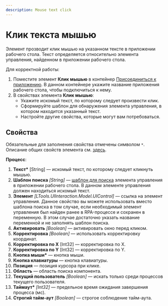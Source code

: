 ```yaml
---
description: Mouse text click
---
```



# Клик текста мышью

Элемент прозводит клик мышью на указанном тексте в приложении рабочего стола. Текст определяется относительно элемента управления, найденном в приложении рабочего стола. 

Для корректной работы:
1. Поместите элемент **Клик мышью** в контейнер [Присоединиться к приложению](https://docs.primo-rpa.ru/primo-rpa/g_elements/el_basic/els_desktop/el_desktop_attach). В данном контейнере укажите название приложения рабочего стола, чтобы подключиться к нему.
1. В свойствах элемента **Клик мышью**:
   * Укажите искомый текст, по которому следует произвести клик.
   * Сформируйте шаблон для обнаружения элемента управления, в котором находится указанный текст.
   * Настройте другие свойства, которые могут вам потребоваться.


## Свойства
Обязательные для заполнения свойства отмечены символом `*`. Описание общих свойств элемента см. [здесь](https://docs.primo-rpa.ru/primo-rpa/primo-studio/process/elements#svoistva-elementa).

**Процесс**:

1. **Текст\*** [String] — искомый текст, по которому следует кликнуть мышью.
1. **Шаблон поиска** *[String]* — [шаблон для поиска](https://docs.primo-rpa.ru/primo-rpa/primo-rpa-studio/process/searchpatterns) элемента управления в приложении рабочего стола. В данном элементе управления должен находиться искомый текст.
1. **Элемент** *[LTools.UIInteraction.Model.UIControl]* — ссылка на элемент управления. Данное свойство вы можете использовать вместо шаблона поиска в том случае, если необходимый элемент управления был найден ранее в RPA-процессе и сохранен в переменную. В этом случае достаточно указать название переменной и не заполнять шаблон поиска.
1. **Активировать** *[Boolean]* — активировать окно перед кликом.
1. **Корректировка** *[Boolean]* — использовать корректировку координат.
1. **Корректировка по X** [Int32] — корректировка по X.
1. **Корректировка по Y** [Int32] — корректировка по Y.
1. **Кнопка мыши\*** — кнопка мыши.
1. **Кнопка клавиатуры** — кнопка клавиатуры.
1. **Позиция** — позиция курсора при клике.
1. **Область** — область поиска компонента.
1. **Текущий пользователь** *[Boolean]* — искать только среди процессов текущего пользователя.
1. **Таймаут\*** *[Int32]* — предельное время ожидания завершения процесса (мс).
1. **Строгий тайм-аут** *[Boolean]* — строгое соблюдение тайм-аута.
